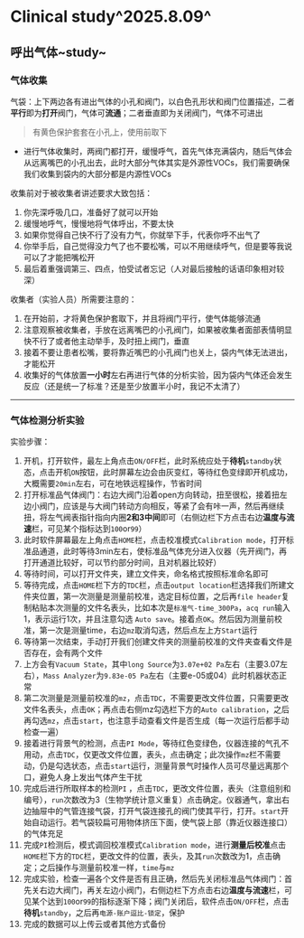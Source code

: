 # Clinical study^2025.8.09^
## 呼出气体~study~
### 气体收集
气袋：上下两边各有进出气体的小孔和阀门，以白色孔形状和阀门位置描述，二者**平行**即为**打开**阀门，气体可**流通**；二者垂直即为关闭阀门，气体不可进出

> 有黄色保护套套在小孔上，使用前取下

 - 进行气体收集时，两阀门都打开，缓慢呼气，首先气体充满袋内，随后气体会从远离嘴巴的小孔出去，此时大部分气体其实是外源性VOCs，我们需要确保我们收集到袋内的大部分都是内源性VOCs

收集前对于被收集者讲述要求大致包括：

 1. 你先深呼吸几口，准备好了就可以开始
 2. 缓慢地呼气，慢慢地将气体呼出，不要太快
 3. 如果你觉得自己快不行了没有力气，你就举下手，代表你呼不出气了
 4. 你举手后，自己觉得没力气了也不要松嘴，可以不用继续呼气，但是要等我说可以了才能把嘴松开
 5. 最后着重强调第三、四点，怕受试者忘记（人对最后接触的话语印象相对较深）

收集者（实验人员）所需要注意的：

 1. 在开始前，才将黄色保护套取下，并且将阀门平行，使气体能够流通
 2. 注意观察被收集者，手放在远离嘴巴的小孔阀门，如果被收集者面部表情明显快不行了或者他主动举手，及时扭上阀门，垂直
 3. 接着不要让患者松嘴，要将靠近嘴巴的小孔阀门也关上，袋内气体无法进出，才能松开
 4. 收集好的气体放置**一小时**左右再进行气体的分析实验，因为袋内气体还会发生反应（还是统一了标准？还是至少放置半小时，我记不太清了）

---
### 气体检测分析实验
实验步骤：

 1. 开机，打开软件，最左上角点击`ON/OFF`栏，此时系统应处于**待机**`standby`状态，点击开机`ON`按钮，此时屏幕左边会由灰变红，等待红色变绿即开机成功，大概需要`20min`左右，可在地铁远程操作，节省时间
 2. 打开标准品气体阀门：右边大阀门沿着open方向转动，扭至很松，接着扭左边小阀门，应该是与大阀门转动方向相反，等紧了会有咔一声，然后再继续扭，将左气阀表指针指向内圈**2和3中间**即可（右侧边栏下方点击右边**温度与流速**栏，可见某个指标达到`100`or`99`）
 3. 此时软件屏幕最左上角点击`HOME`栏，点击校准模式`Calibration mode`，打开标准品通道，此时等待3min左右，使标准品气体充分进入仪器（先开阀门，再打开通道比较好，可以节约部分时间，且对机器比较好）
 4. 等待时间，可以打开文件夹，建立文件夹，命名格式按照标准命名即可
 5. 等待完成，点击`HOME`栏下方的`TDC`栏，点击`output location`栏选择我们所建文件夹位置，第一次测量是测量前校准，选定目标位置，之后再`file header`复制粘贴本次测量的文件名表头，比如本次是`标准气-time_300Pa`，`acq run`输入1，表示运行1次，并且注意勾选 `Auto save`。接着点`OK`。然后因为测量前校准，第一次是测量time，右边`mz`取消勾选，然后点左上方`Start`运行
 6. 等待第一次结束，手动打开我们创建文件夹的测量前校准的文件夹查看文件是否存在，会有两个文件
 7. 上方会有`Vacuum State`，其中`long Source`为`3.07e+02 Pa`左右（主要3.07左右），`Mass Analyzer`为`9.83e-05 Pa`左右（主要e-05或04）此时机器状态正常
 8. 第二次测量是测量前校准的`mz`，点击`TDC`，不需要更改文件位置，只需要更改文件名表头，点击`OK`；再点击右侧mz勾选栏下方的`Auto calibration`，之后再勾选`mz`，点击`start`，也注意手动查看文件是否生成（每一次运行后都手动检查一遍）
 9. 接着进行背景气的检测，点击`PI Mode`，等待红色变绿色，仪器连接的气孔不用动，点击`TDC`，仅更改文件位置，表头，点击确定；此次操作`mz`栏不需要动，仍是勾选状态，点击`start`运行，测量背景气时操作人员可尽量远离那个口，避免人身上发出气体产生干扰
 10. 完成后进行所取样本的检测`PI` ，点击`TDC`，更改文件位置，表头（注意组别和编号），`run`次数改为3（生物学统计意义重复）点击确定。仪器通气，拿出右边抽屉中的气管连接气袋，打开气袋连接孔的阀门使其平行，打开。`start`开始自动运行。若气袋较扁可用物体挤压下面，使气袋上部（靠近仪器连接口）的气体充足
 11. 完成`PI`检测后，模式调回校准模式`Calibration mode`，进行**测量后校准**点击`HOME`栏下方的`TDC`栏，更改文件的位置，表头，及其`run`次数改为1，点击确定；之后操作与测量前校准一样，`time`与`mz`
 12. 完成实验，检查一遍各个文件是否有且正确，然后先关闭标准品气体阀门：首先关右边大阀门，再关左边小阀门，右侧边栏下方点击右边**温度与流速**栏，可见某个达到`100`or`99`的指标逐渐下降；阀门关闭后，软件点击`ON/OFF`栏，点击**待机**`standby`，之后再`电源-账户逗比-锁定`，保护
 13. 完成的数据可以上传云或者其他方式备份
 

<!--stackedit_data:
eyJoaXN0b3J5IjpbLTE4OTU3NTQ0MzBdfQ==
-->